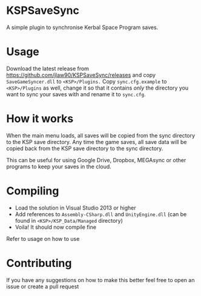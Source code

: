 # KSPSaveSync
A simple plugin to synchronise Kerbal Space Program saves.

# Usage
Download the latest release from https://github.com/jlaw90/KSPSaveSync/releases and copy ```SaveGameSyncer.dll``` to ```<KSP>/Plugins.```
Copy ```sync.cfg.example``` to ```<KSP>/Plugins``` as well, change it so that it contains *only* the directory you want to sync your saves with and rename it to ```sync.cfg```.

# How it works
When the main menu loads, all saves will be copied from the sync directory to the KSP save directory.
Any time the game saves, all save data will be copied back from the KSP save directory to the sync directory.

This can be useful for using Google Drive, Dropbox,  MEGAsync or other programs to keep your saves in the cloud.

# Compiling
* Load the solution in Visual Studio 2013 or higher
* Add references to ```Assembly-CSharp.dll``` and ```UnityEngine.dll``` (can be found in ```<KSP>/KSP_Data/Managed``` directory)
* Voila! It should now compile fine

Refer to usage on how to use

# Contributing
If you have any suggestions on how to make this better feel free to open an issue or create a pull request
